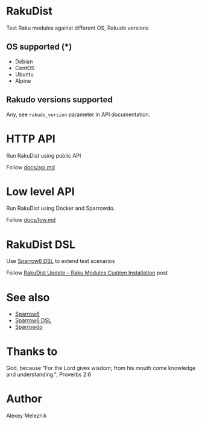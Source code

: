# RakuDist

Test Raku modules against different OS, Rakudo versions

## OS supported (*)

* Debian
* CentOS
* Ubuntu
* Alpine

## Rakudo versions supported

Any, see `rakudo_version` parameter in API documentation.

# HTTP API

Run RakuDist using public API

Follow [docs/api.md](https://github.com/melezhik/RakuDist/blob/master/docs/api.md) 

# Low level API

Run RakuDist using Docker and Sparrowdo.

Follow [docs/low.md](https://github.com/melezhik/RakuDist/blob/master/docs/low.md) 

# RakuDist DSL

Use [Sparrow6 DSL](https://github.com/melezhik/Sparrow6/blob/master/documentation/dsl.md) to extend test scenarios

Follow [RakuDist Update – Raku Modules Custom Installation](https://sparrowdo.wordpress.com/2020/01/28/rakudist-update-raku-modules-installation-customization/) post

# See also

* [Sparrow6](https://github.com/melezhik/Sparrow6)
* [Sparrow6 DSL](https://github.com/melezhik/Sparrow6/blob/master/documentation/dsl.md)
* [Sparrowdo](https://github.com/melezhik/sparrowdo)

# Thanks to

God, because "For the Lord gives wisdom; from his mouth come knowledge and understanding.", Proverbs 2:6

# Author

Alexey Melezhik

